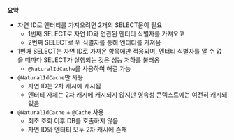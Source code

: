 **요약**
- 자연 ID로 엔터티를 가져오려면 2개의 SELECT문이 필요
  - 1번째 SELECT로 자연 ID와 연관된 엔터티 식별자를 가져오고
  - 2번째 SELECT로 위 식별자를 통해 엔터티를 가져옴
- 1번째 SELECT는 자연 ID로 가져온 항목에만 적용되며, 엔터티 식별자를 알 수 없을 때마다 SELECT가 실행되는 것은 성능 저하를 불러옴
  - `@NaturalIdCache`를 사용하여 해결 가능
- `@NaturalIdCache`만 사용
  - 자연 ID는 2차 캐시에 캐시됨
  - 엔터티 자체는 2차 캐시에 캐시되지 않지만 영속성 콘텍스트에는 여전히 캐시돼 있음
- `@NaturalIdCache` + `@Cache` 사용
  - 최초 조회 이후 DB를 호출하지 않음
  - 자연 ID와 엔터티 모두 2차 캐시에 존재

